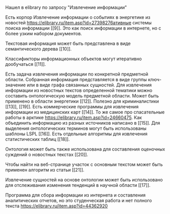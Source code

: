 Нашел в elibrary по запросу "Извлечение информации"

Есть корпор
Извлечение информации о событиях в энергетике из новостей
https://elibrary.ru/item.asp?id=27398276ативные системы поиска информации [[9]]. Это как поиск информации в интернете, но с более узким набором документов.

Текстовая информация может быть представлена в виде семантического дерева [[10]].

Классификторы информационных объектов могут итеративно дообучаться [[11]].

Есть задача извлечения информации по конкретной предметной области. Собранная информация представляется в виде группы ключ-значение или в виде графа связанных сущностей. 
Для извлечения информации из новостных текстов определенной тематики можно составить онтологическую модель предметной области. Может быть применено в области энергетики [[12]]. Полезно для криминалистики [[13]], [[19]]. Есть коммерческие программы для извлечения информации из медицинских карт [[14]]. То же самое про спасательные работы в арктике https://elibrary.ru/item.asp?id=24660475. Как объединить информацию из разных источников написано в [[15]].  Для выделения онтологических терминов могут быть использованы шаблоны LSPL [[16]]. Есть отдельные алгоритмы для извлечения статистических таблиц [[18]].

Онтология может быть также использована для составления оценочных суждений о новостных текстах [[20]]. 

Чтобы найти на веб-странице участок с основным текстом может быть применен алгоритм из статьи [[21]].

Извлечение сущностей на основе онтологии может быть использовано для отслеживания изменения тенденций в научной области [[17]].

Программа для сбора информации из интернета и составления аналитических отчетов, но это студенческая работа и нет полного текста https://elibrary.ru/item.asp?id=44362920